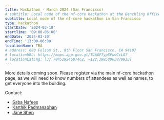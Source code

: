 ```yaml
---
title: Hackathon - March 2024 (San Francisco)
# subtitle: Local node of the nf-core hackathon at the Benchling Offices in San Francisco
subtitle: Local node of the nf-core hackathon in San Francisco
type: hackathon
startDate: '2024-03-18'
startTime: '09:00-06:00'
endDate: '2024-03-20'
endTime: '13:00-06:00'
locationName: TBA
# address: 680 Folsom St., 8th Floor San Francisco, CA 94107
# locationURL: https://maps.app.goo.gl/TJAGF7ypXFwwCcLG7
# locationLatLng: [37.78452954687462, -122.39858903879933]
---
```


More details coming soon. Please register via the main nf-core hackathon page,
as we will need to know numbers of attendees as well as names, to get everyone into the building.

Contact:

- [<i class="fab fa-slack"></i> Saba Nafees](https://nfcore.slack.com/team/U011CR59V8T)
- [<i class="fab fa-slack"></i> Karthik Padmanabhan](https://nfcore.slack.com/team/U067Q5Z4ZL7)
- [<i class="fab fa-slack"></i> Jane Shen](https://nfcore.slack.com/team/U05NPJQ3V7X)
